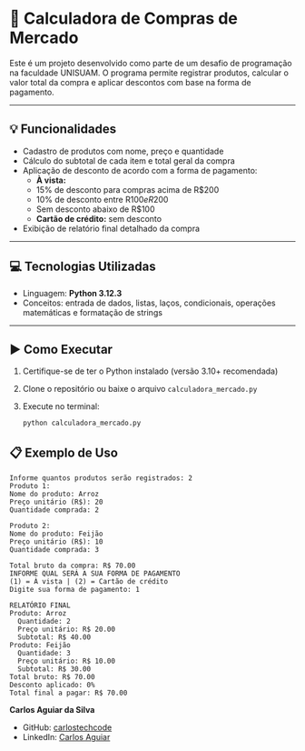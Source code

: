# 🛒 Calculadora de Compras de Mercado

Este é um projeto desenvolvido como parte de um desafio de programação na faculdade UNISUAM. O programa permite registrar produtos, calcular o valor total da compra e aplicar descontos com base na forma de pagamento.

---

## 💡 Funcionalidades

- Cadastro de produtos com nome, preço e quantidade  
- Cálculo do subtotal de cada item e total geral da compra  
- Aplicação de desconto de acordo com a forma de pagamento:
  - **À vista:**
  - 15% de desconto para compras acima de R$200
  - 10% de desconto entre R$100 e R$200
  - Sem desconto abaixo de R$100
  - **Cartão de crédito:** sem desconto  
- Exibição de relatório final detalhado da compra

---

## 💻 Tecnologias Utilizadas

- Linguagem: **Python 3.12.3**
- Conceitos: entrada de dados, listas, laços, condicionais, operações matemáticas e formatação de strings

---

## ▶️ Como Executar

1. Certifique-se de ter o Python instalado (versão 3.10+ recomendada)
2. Clone o repositório ou baixe o arquivo `calculadora_mercado.py`
3. Execute no terminal:

    ```bash
    python calculadora_mercado.py
    ```

## 📋 Exemplo de Uso

```plaintext
Informe quantos produtos serão registrados: 2
Produto 1:
Nome do produto: Arroz
Preço unitário (R$): 20
Quantidade comprada: 2

Produto 2:
Nome do produto: Feijão
Preço unitário (R$): 10
Quantidade comprada: 3

Total bruto da compra: R$ 70.00
INFORME QUAL SERÁ A SUA FORMA DE PAGAMENTO
(1) = À vista | (2) = Cartão de crédito
Digite sua forma de pagamento: 1

RELATÓRIO FINAL
Produto: Arroz
  Quantidade: 2
  Preço unitário: R$ 20.00
  Subtotal: R$ 40.00
Produto: Feijão
  Quantidade: 3
  Preço unitário: R$ 10.00
  Subtotal: R$ 30.00
Total bruto: R$ 70.00
Desconto aplicado: 0%
Total final a pagar: R$ 70.00
```

**Carlos Aguiar da Silva**  
- GitHub: [carlostechcode](https://github.com/carlostechcode)  
- LinkedIn: [Carlos Aguiar](https://www.linkedin.com/in/carlostechcode)
